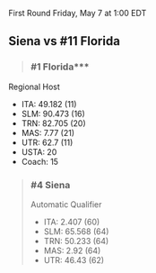 First Round
Friday, May 7 at 1:00 EDT
## Siena vs #11 Florida

> ### #1 Florida***  
Regional Host  
- ITA: 49.182 (11)  
- SLM: 90.473 (16)  
- TRN: 82.705 (20)  
- MAS: 7.77 (21)  
- UTR: 62.7 (11)  
- USTA: 20  
- Coach: 15  

> ### #4 Siena  
> Automatic Qualifier  
> - ITA: 2.407 (60)  
> - SLM: 65.568 (64)  
> - TRN: 50.233 (64)  
> - MAS: 2.92 (64)  
> - UTR: 46.43 (62)  